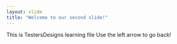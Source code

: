 ```yaml
---
layout: slide
title: "Welcome to our second slide!"
---
```

This is TestersDesigns learning file
Use the left arrow to go back!
